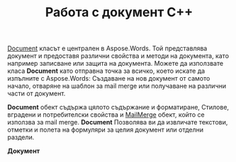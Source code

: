 ﻿---
title: Работа с документ C++
second_title: Aspose.Words за C++
articleTitle: Работа с документ
linktitle: Работа с документ
type: docs
description: "Класът `Document` Предоставя различни свойства и методи на документа, като използва C++. Можете да използвате клас `Document` като отправна точка за всичко, което искате да изпълните с Aspose.Words за C++. `Document` обектът може да бъде записан във файл или поток и също така да бъде изпратен до браузър."
weight: 40
url: /bg/cpp/working-with-document/
timestamp: 2024-01-30-16-22-34
---

[Document](https://reference.aspose.com/words/cpp/aspose.words/document/) класът е централен в Aspose.Words. Той представлява документ и предоставя различни свойства и методи на документа, като например записване или защита на документа. Можете да използвате класа **Document** като отправна точка за всичко, което искате да изпълните с Aspose.Words: Създаване на нов документ от самото начало, отваряне на шаблон за mail merge или получаване на различни части от документ.

**Document** обект съдържа цялото съдържание и форматиране, Стилове, вградени и потребителски свойства и [MailMerge](https://reference.aspose.com/words/cpp/aspose.words.mailmerging/mailmerge/) обект, който се използва за mail merge. **Document** Позволява ви да извличате текстови, отметки и полета на формуляри за целия документ или отделни раздели.

**Документ**

